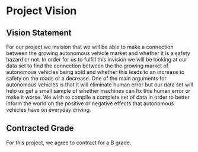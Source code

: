 # Project Vision

## Vision Statement 

For our project we invision that we will be able to make a connection between the growing autonomous vehicle market and whether it is a safety hazard or not. In order for us to fulfill this invision we will be looking at our data set to find the connection between the the growing market of autonomous vehicles being sold and whether this leads to an increase to safety on the roads or a decrease. One of the main arguments for autonomous vehicles is that it will eliminate human error but our data set will help us get a small sample of whether machines can fix this human error or make it worse. We wish to compile a complete set of data in order to better inform the world on the positive or negative effects that autonomous vehicles have on everyday driving.

## Contracted Grade

For this project, we agree to contract for a B grade.

